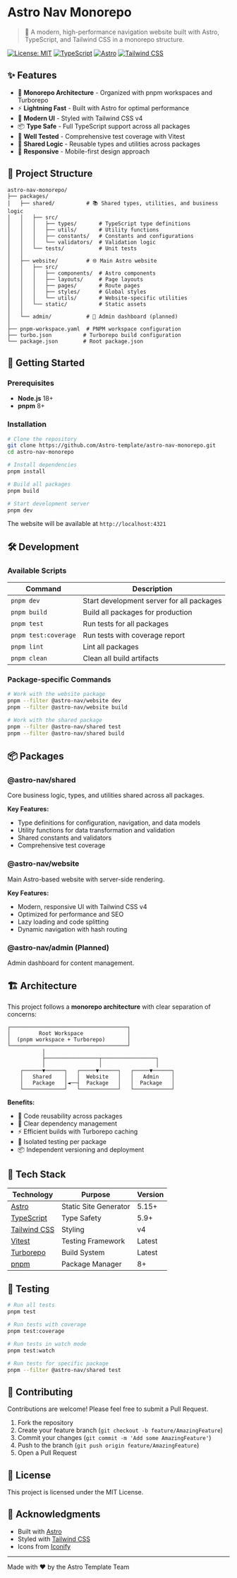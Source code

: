 # Astro Nav Monorepo

> 🚀 A modern, high-performance navigation website built with Astro, TypeScript, and Tailwind CSS in a monorepo structure.

[![License: MIT](https://img.shields.io/badge/License-MIT-yellow.svg)](https://opensource.org/licenses/MIT)
[![TypeScript](https://img.shields.io/badge/TypeScript-5.9-blue.svg)](https://www.typescriptlang.org/)
[![Astro](https://img.shields.io/badge/Astro-5.15-orange.svg)](https://astro.build/)
[![Tailwind CSS](https://img.shields.io/badge/Tailwind-v4-38bdf8.svg)](https://tailwindcss.com/)

## ✨ Features

- 🎯 **Monorepo Architecture** - Organized with pnpm workspaces and Turborepo
- ⚡ **Lightning Fast** - Built with Astro for optimal performance
- 🎨 **Modern UI** - Styled with Tailwind CSS v4
- 📦 **Type Safe** - Full TypeScript support across all packages
- 🧪 **Well Tested** - Comprehensive test coverage with Vitest
- 🔄 **Shared Logic** - Reusable types and utilities across packages
- 📱 **Responsive** - Mobile-first design approach

## 📁 Project Structure

```
astro-nav-monorepo/
├── packages/
│   ├── shared/          # 📚 Shared types, utilities, and business logic
│   │   ├── src/
│   │   │   ├── types/       # TypeScript type definitions
│   │   │   ├── utils/       # Utility functions
│   │   │   ├── constants/   # Constants and configurations
│   │   │   └── validators/  # Validation logic
│   │   └── tests/           # Unit tests
│   │
│   ├── website/         # 🌐 Main Astro website
│   │   ├── src/
│   │   │   ├── components/  # Astro components
│   │   │   ├── layouts/     # Page layouts
│   │   │   ├── pages/       # Route pages
│   │   │   ├── styles/      # Global styles
│   │   │   └── utils/       # Website-specific utilities
│   │   └── static/          # Static assets
│   │
│   └── admin/           # 🔧 Admin dashboard (planned)
│
├── pnpm-workspace.yaml  # PNPM workspace configuration
├── turbo.json          # Turborepo build configuration
└── package.json        # Root package.json
```

## 🚀 Getting Started

### Prerequisites

- **Node.js** 18+ 
- **pnpm** 8+

### Installation

```bash
# Clone the repository
git clone https://github.com/Astro-template/astro-nav-monorepo.git
cd astro-nav-monorepo

# Install dependencies
pnpm install

# Build all packages
pnpm build

# Start development server
pnpm dev
```

The website will be available at `http://localhost:4321`

## 🛠️ Development

### Available Scripts

| Command | Description |
|---------|-------------|
| `pnpm dev` | Start development server for all packages |
| `pnpm build` | Build all packages for production |
| `pnpm test` | Run tests for all packages |
| `pnpm test:coverage` | Run tests with coverage report |
| `pnpm lint` | Lint all packages |
| `pnpm clean` | Clean all build artifacts |

### Package-specific Commands

```bash
# Work with the website package
pnpm --filter @astro-nav/website dev
pnpm --filter @astro-nav/website build

# Work with the shared package
pnpm --filter @astro-nav/shared test
pnpm --filter @astro-nav/shared build
```

## 📦 Packages

### @astro-nav/shared

Core business logic, types, and utilities shared across all packages.

**Key Features:**
- Type definitions for configuration, navigation, and data models
- Utility functions for data transformation and validation
- Shared constants and validators
- Comprehensive test coverage

### @astro-nav/website

Main Astro-based website with server-side rendering.

**Key Features:**
- Modern, responsive UI with Tailwind CSS v4
- Optimized for performance and SEO
- Lazy loading and code splitting
- Dynamic navigation with hash routing

### @astro-nav/admin (Planned)

Admin dashboard for content management.

## 🏗️ Architecture

This project follows a **monorepo architecture** with clear separation of concerns:

```
┌─────────────────────────────────────┐
│         Root Workspace              │
│  (pnpm workspace + Turborepo)       │
└─────────────────────────────────────┘
           │
           ├─────────────────┬─────────────────┐
           │                 │                 │
    ┌──────▼──────┐   ┌─────▼──────┐   ┌─────▼──────┐
    │   Shared    │   │  Website   │   │   Admin    │
    │   Package   │◄──┤  Package   │   │  Package   │
    └─────────────┘   └────────────┘   └────────────┘
```

**Benefits:**
- 🔄 Code reusability across packages
- 🎯 Clear dependency management
- ⚡ Efficient builds with Turborepo caching
- 🧪 Isolated testing per package
- 📦 Independent versioning and deployment

## 🎨 Tech Stack

| Technology | Purpose | Version |
|------------|---------|---------|
| [Astro](https://astro.build/) | Static Site Generator | 5.15+ |
| [TypeScript](https://www.typescriptlang.org/) | Type Safety | 5.9+ |
| [Tailwind CSS](https://tailwindcss.com/) | Styling | v4 |
| [Vitest](https://vitest.dev/) | Testing Framework | Latest |
| [Turborepo](https://turbo.build/) | Build System | Latest |
| [pnpm](https://pnpm.io/) | Package Manager | 8+ |

## 🧪 Testing

```bash
# Run all tests
pnpm test

# Run tests with coverage
pnpm test:coverage

# Run tests in watch mode
pnpm test:watch

# Run tests for specific package
pnpm --filter @astro-nav/shared test
```

## 📝 Contributing

Contributions are welcome! Please feel free to submit a Pull Request.

1. Fork the repository
2. Create your feature branch (`git checkout -b feature/AmazingFeature`)
3. Commit your changes (`git commit -m 'Add some AmazingFeature'`)
4. Push to the branch (`git push origin feature/AmazingFeature`)
5. Open a Pull Request

## 📄 License

This project is licensed under the MIT License.

## 🙏 Acknowledgments

- Built with [Astro](https://astro.build/)
- Styled with [Tailwind CSS](https://tailwindcss.com/)
- Icons from [Iconify](https://iconify.design/)

---

Made with ❤️ by the Astro Template Team
